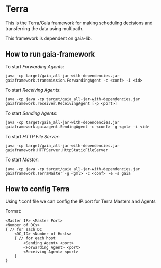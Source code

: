 # Terra
This is the Terra/Gaia framework for making scheduling decisions and transferring the data using multipath.

This framework is dependent on gaia-lib.

## How to run gaia-framework

To start *Forwarding Agents*:

```
java -cp target/gaia_all-jar-with-dependencies.jar gaiaframework.transmission.ForwardingAgent -c <conf> -i <id>

```

To start *Receiving Agents*:

```
java -cp java -cp target/gaia_all-jar-with-dependencies.jar gaiaframework.receiver.ReceivingAgent [-p <port>]
```

To start *Sending Agents*:

```
java -cp target/gaia_all-jar-with-dependencies.jar gaiaframework.gaiaagent.SendingAgent -c <conf> -g <gml> -i <id>
```

To start *HTTP File Server*:
```
java -cp target/gaia_all-jar-with-dependencies.jar gaiaframework.HTTPServer.HttpStaticFileServer
```

To start *Master*:

```
java -cp java -cp target/gaia_all-jar-with-dependencies.jar gaiaframework.TerraMaster -g <gml> -c <conf> -e -s gaia
```

## How to config Terra
Using *.conf file we can config the IP:port for Terra Masters and Agents


Format:

```
<Master IP> <Master Port>
<Number of DCs>
{ // for each DC
    <DC_ID> <Number of Hosts>
    { // for each host
        <Sending Agent> <port>
        <Forwarding Agent> <port>
        <Receiving Agent> <port>
    }
}
```
 